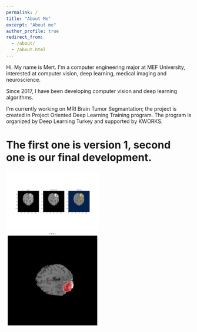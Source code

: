 ```yaml
---
permalink: /
title: "About Me"
excerpt: "About me"
author_profile: true
redirect_from: 
  - /about/
  - /about.html
---
```


Hi. My name is Mert. I'm a computer engineering major at MEF University, interested at computer vision, deep learning, medical imaging and neuroscience.

Since 2017, I have been developing computer vision and deep learning algorithms.

I'm currently working on MRI Brain Tumor Segmantation; the project is created in Project Oriented Deep Learning Training program. The program is organized by Deep Learning Turkey and supported by KWORKS.


# The first one is version 1, second one is our final development.
<img src="/images/new_predict_4.png" width="50%">
<img src="/images/hgg.png" width="50%">

